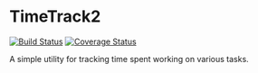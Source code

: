 # TimeTrack2

[![Build Status](https://travis-ci.org/anthonyoteri/timetrack2.svg?branch=general-code-cleanup)](https://travis-ci.org/anthonyoteri/timetrack2)
[![Coverage Status](https://coveralls.io/repos/github/anthonyoteri/timetrack2/badge.svg?branch=general-code-cleanup)](https://coveralls.io/github/anthonyoteri/timetrack2?branch=general-code-cleanup)

A simple utility for tracking time spent working on various tasks.




